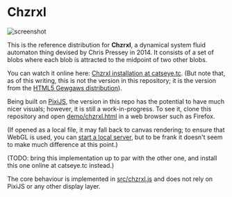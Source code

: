 Chzrxl
======

![screenshot](https://static.catseye.tc/images/screenshots/Chzrxl.jpg)

This is the reference distribution for **Chzrxl**, a dynamical system
fluid automaton thing devised by Chris Pressey in 2014.  It consists
of a set of blobs where each blob is attracted to the midpoint of two
other blobs.

You can watch it online here: [Chzrxl installation at catseye.tc][].
(But note that, as of this writing, this is not the version in this
repository; it is the version from the [HTML5 Gewgaws distribution][]).

Being built on [PixiJS][], the version in this repo has the potential to
have much nicer visuals; however, it is still a work-in-progress.
To see it, clone this repository and open
[demo/chzrxl.html](demo/chzrxl.html) in a web browser such as
Firefox.

(If opened as a local file, it may fall back to canvas rendering; to
ensure that WebGL is used, you can [start a local server][], but to be
frank it doesn't seem to make much difference at this point.)

(TODO: bring this implementation up to par with the other one, and install
this one online at catseye.tc instead.)

The core behaviour is implemented in [src/chzrxl.js](src/chzrxl.js) and
does not rely on PixiJS or any other display layer.

[Chzrxl installation at catseye.tc]: https://catseye.tc/installation/Chzrxl
[HTML5 Gewgaws distribution]: https://catseye.tc/distribution/HTML5%20Gewgaws%20distribution
[PixiJS]: http://www.pixijs.com/
[start a local server]: https://github.com/mrdoob/three.js/wiki/How-to-run-things-locally#run-local-server
